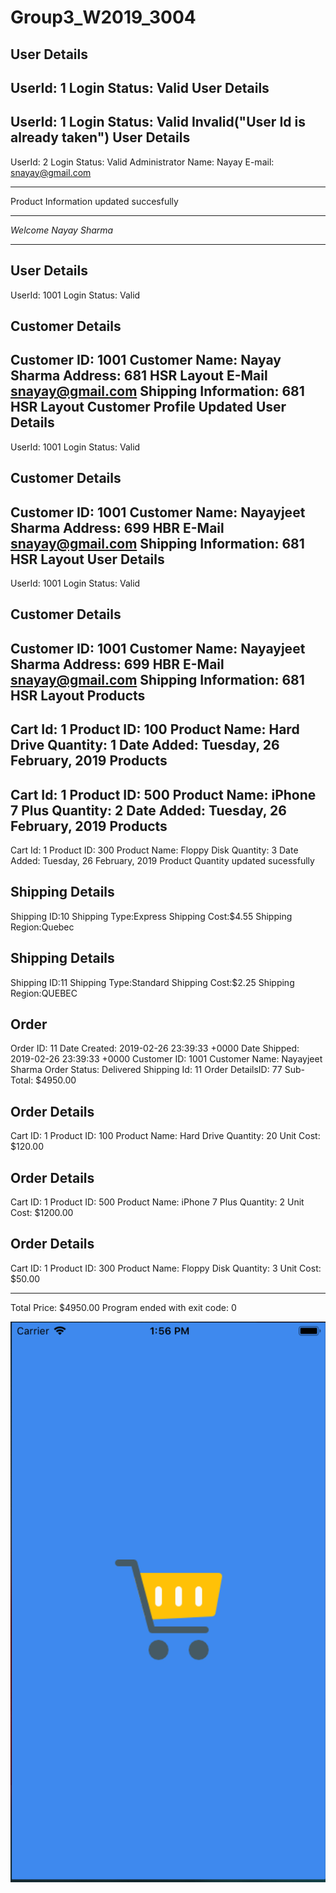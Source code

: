 # Group3_W2019_3004
User Details 
--------------------------------------------------------------
UserId: 1  Login Status: Valid
User Details 
--------------------------------------------------------------
UserId: 1  Login Status: Valid
Invalid("User Id is already taken")
User Details 
--------------------------------------------------------------
UserId: 2  Login Status: Valid
Administrator Name: Nayay E-mail: snayay@gmail.com

********************************
Product Information updated succesfully


**********************
*Welcome Nayay Sharma*
**********************
User Details 
--------------------------------------------------------------
UserId: 1001  Login Status: Valid

Customer Details 
--------------------------------------------------------------
Customer ID: 1001 Customer Name: Nayay Sharma Address: 681 HSR Layout 
E-Mail snayay@gmail.com Shipping Information: 681 HSR Layout
Customer Profile Updated
User Details 
--------------------------------------------------------------
UserId: 1001  Login Status: Valid

Customer Details 
--------------------------------------------------------------
Customer ID: 1001 Customer Name: Nayayjeet Sharma Address: 699 HBR 
E-Mail snayay@gmail.com Shipping Information: 681 HSR Layout
User Details 
--------------------------------------------------------------
UserId: 1001  Login Status: Valid

Customer Details 
--------------------------------------------------------------
Customer ID: 1001 Customer Name: Nayayjeet Sharma Address: 699 HBR 
E-Mail snayay@gmail.com Shipping Information: 681 HSR Layout
Products
---------
Cart Id: 1 
Product ID: 100 Product Name: Hard Drive  Quantity: 1 
Date Added: Tuesday, 26 February, 2019
Products
---------
Cart Id: 1 
Product ID: 500 Product Name: iPhone 7 Plus  Quantity: 2 
Date Added: Tuesday, 26 February, 2019
Products
---------
Cart Id: 1 
Product ID: 300 Product Name: Floppy Disk  Quantity: 3 
Date Added: Tuesday, 26 February, 2019
Product Quantity updated sucessfully

Shipping Details 
--------------------------------------------------------------
Shipping ID:10 Shipping Type:Express Shipping Cost:$4.55 Shipping Region:Quebec

Shipping Details 
--------------------------------------------------------------
Shipping ID:11 Shipping Type:Standard Shipping Cost:$2.25 Shipping Region:QUEBEC

Order  
--------------------------------------------------------------
Order ID: 11 Date Created: 2019-02-26 23:39:33 +0000 Date Shipped: 2019-02-26 23:39:33 +0000 
Customer ID: 1001 Customer Name: Nayayjeet Sharma Order Status: Delivered Shipping Id: 11
Order DetailsID: 77 Sub-Total: $4950.00

Order Details 
--------------------------------------------------------------
Cart ID: 1 Product ID: 100 Product Name: Hard Drive Quantity: 20 Unit Cost: $120.00 

Order Details 
--------------------------------------------------------------
Cart ID: 1 Product ID: 500 Product Name: iPhone 7 Plus Quantity: 2 Unit Cost: $1200.00 

Order Details 
--------------------------------------------------------------
Cart ID: 1 Product ID: 300 Product Name: Floppy Disk Quantity: 3 Unit Cost: $50.00 
 
--------------------------------------------------------------
Total Price: $4950.00
Program ended with exit code: 0


![Image not loaded](/Simulator%20Screen%20Shot%20-%20iPhone%208%20-%202019-05-25%20at%2013.56.18.png?raw=true "Optional Title")
